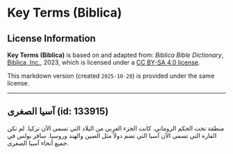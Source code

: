 # Key Terms (Biblica)

## License Information

**Key Terms (Biblica)** is based on and adapted from: _Biblica Bible Dictionary_, [Biblica, Inc.](https://www.biblica.com/), 2023, which is licensed under a [CC BY-SA 4.0 license](https://creativecommons.org/licenses/by-sa/4.0/legalcode.en).

This markdown version (created `2025-10-20`) is provided under the same license.



--------------------------------

## آسيا الصغرى (id: 133915)

منطقة تحت الحكم الروماني. كانت الجزء الغربي من البلاد التي تسمى الآن تركيا. لم تكن القارة التي تسمى الآن آسيا التي تضم دولاً مثل الصين والهند وروسيا. سافر بولس في جميع أنحاء آسيا الصغرى.


